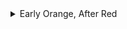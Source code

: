 <details>
<summary>Early Orange, After Red</summary>

- [ヒクイドリ](./early_orange_after_red/ヒクイドリ)
</details>